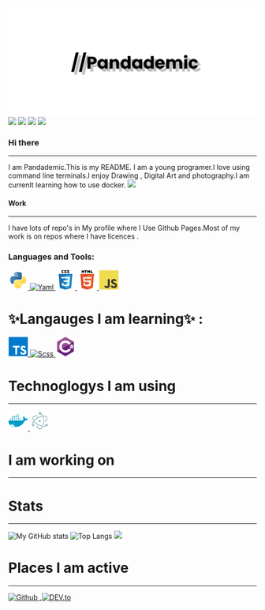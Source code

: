 ![Banner](https://github.com/Pandademic/Pandademic/blob/main/banner.png)
![](https://forthebadge.com/images/badges/contains-cat-gifs.svg)
![](https://forthebadge.com/images/badges/made-with-crayons.svg)
![](https://forthebadge.com/images/badges/designed-in-inkscape.svg)
![](https://forthebadge.com/images/badges/made-with-markdown.svg)
### Hi there 
___
I am Pandademic.This is my README. I am a young programer.I love using command line terminals.I enjoy Drawing , Digital Art and photography.I am currenlt learning how to use docker.
<img src="https://media3.giphy.com/media/Run9VruCW6tg8lighU/giphy.gif"/>


#### Work
_____
I have lots of  repo's in My profile where I Use Github Pages.Most of my work is on repos where I have licences .
<!--![python](https://github.com/Pandademic/Pandademic/blob/main/python-original-wordmark.svg)-->


<h3 align="left">Languages and Tools:</h3>
<p align="left"> <a href="https://www.python.org/" target="_blank"> <img src="https://raw.githubusercontent.com/devicons/devicon/9f4f5cdb393299a81125eb5127929ea7bfe42889/icons/python/python-original.svg" alt="python" width="40" height="40"/> </a> <a href="https://yaml.org/" target="_blank"> <img src="https://encrypted-tbn0.gstatic.com/images?q=tbn:ANd9GcT4oO_nGNiLSgrUcIi0FsFSeDqLozlVsUPrOg&usqp=CAU" alt="Yaml" width="40" height="40"/> </a> <a href="https://www.w3schools.com/css/" target="_blank"> <img src="https://raw.githubusercontent.com/devicons/devicon/master/icons/css3/css3-original-wordmark.svg" alt="css3" width="40" height="40"/> </a> <a href="https://www.w3.org/html/" target="_blank"> <img src="https://raw.githubusercontent.com/devicons/devicon/master/icons/html5/html5-original-wordmark.svg" alt="html5" width="40" height="40"/> </a> <a href="https://developer.mozilla.org/en-US/docs/Web/JavaScript" target="_blank"> <img src="https://raw.githubusercontent.com/devicons/devicon/master/icons/javascript/javascript-original.svg" alt="javascript" width="40" height="40"/> </a> </p>

# ✨Langauges I am learning✨ :
<!--- Lox--> 
<p align="left"><a href="https://www.typescriptlang.org/" target="_blank"> <img src="https://raw.githubusercontent.com/devicons/devicon/9f4f5cdb393299a81125eb5127929ea7bfe42889/icons/typescript/typescript-plain.svg" alt="Typescript" width="40" height="40"/> </a> <a href="https://sass-lang.com/" target="_blank"> <img src="https://sass-lang.com/assets/img/styleguide/seal-color-aef0354c.png" alt="Scss" width="40" height="40"/> </a><a href="https://docs.microsoft.com/en-us/dotnet/csharp/" target="_blank"> <img src="https://raw.githubusercontent.com/devicons/devicon/9f4f5cdb393299a81125eb5127929ea7bfe42889/icons/csharp/csharp-original.svg" alt="cSHARP" width="40" height="40"/> </a></p>


# Technoglogys I am using
___
<p align="left"> <a href="https://docker.com" target="_blank"> <img src="https://raw.githubusercontent.com/devicons/devicon/9f4f5cdb393299a81125eb5127929ea7bfe42889/icons/docker/docker-plain.svg" alt="docker" width="40" height="40"/> </a> <a href="https://electronjs.org/" target="_blank"> <img src="https://raw.githubusercontent.com/devicons/devicon/9f4f5cdb393299a81125eb5127929ea7bfe42889/icons/electron/electron-original.svg" alt="Electron" width="40" height="40"/> </a><!-- <a href="https://www.w3schools.com/css/" target="_blank"> <img src="https://raw.githubusercontent.com/devicons/devicon/master/icons/css3/css3-original-wordmark.svg" alt="css3" width="40" height="40"/> </a> <a href="https://www.w3.org/html/" target="_blank"> <img src="https://raw.githubusercontent.com/devicons/devicon/master/icons/html5/html5-original-wordmark.svg" alt="html5" width="40" height="40"/> </a> <a href="https://developer.mozilla.org/en-US/docs/Web/JavaScript" target="_blank"> <img src="https://raw.githubusercontent.com/devicons/devicon/master/icons/javascript/javascript-original.svg" alt="javascript" width="40" height="40"/> </a>--> </p>


# I am working on
____

# Stats
___
<!--(https://github.com/anuraghazra/github-readme-stats)-->
![My GitHub stats](https://github-readme-stats.vercel.app/api?username=Pandademic)
![Top Langs](https://github-readme-stats.vercel.app/api/top-langs/?username=Pandademic&langs_count=17)
![](https://github-profile-summary-cards.vercel.app/api/cards/profile-details?username=Pandademic&theme=vue)

# Places I am active
____
<p align="left"> <a href="https://github.com/Pandademic" target="_blank"> <img src="https://img.shields.io/badge/GitHub-000000?style=for-the-badge&logo=GitHub&logoColor=white" alt="Github" width="70" height="70"/> </a> <a href="https://dev.to/" target="_blank"> ,<img src="https://img.shields.io/badge/Dev.to-000000?style=for-the-badge&logo=Dev&logoColor=white" alt="DEV.to" width="70" height="70"/> </a>


<!--
**Pandademic/Pandademic** is a ✨ _special_ ✨ repository because its `README.md` (this file) appears on your GitHub profile.

Here are some ideas to get you started:

- 🔭 I’m currently working on ...
- 🌱 I’m currently learning ...
- 👯 I’m looking to collaborate on ...
- 🤔 I’m looking for help with ...
- 💬 Ask me about ...
- 📫 How to reach me: ...
- 😄 Pronouns: ...
- ⚡ Fun fact: ...
-->
